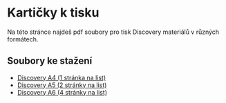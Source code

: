 # Kartičky k tisku

Na této stránce najdeš pdf soubory pro tisk Discovery materiálů v různých formátech.

## Soubory ke stažení
- <a href="/pdf/discovery-a4.pdf" target="_blank">Discovery A4 (1 stránka na list)</a>
- <a href="/pdf/discovery-a5-2x.pdf" target="_blank">Discovery A5 (2 stránky na list)</a>
- <a href="/pdf/discovery-a6-4x.pdf" target="_blank">Discovery A6 (4 stránky na list)</a>
